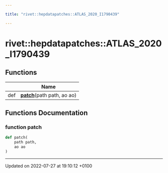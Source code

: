 ```yaml
---

title: "rivet::hepdatapatches::ATLAS_2020_I1790439"

---
```


# rivet::hepdatapatches::ATLAS_2020_I1790439



## Functions

|                | Name           |
| -------------- | -------------- |
| def | **[patch](http://example.org/namespaces/namespacerivet_1_1hepdatapatches_1_1atlas__2020__i1790439/#function-patch)**(path path, ao ao) |


## Functions Documentation

### function patch

```python
def patch(
    path path,
    ao ao
)
```






-------------------------------

Updated on 2022-07-27 at 19:10:12 +0100